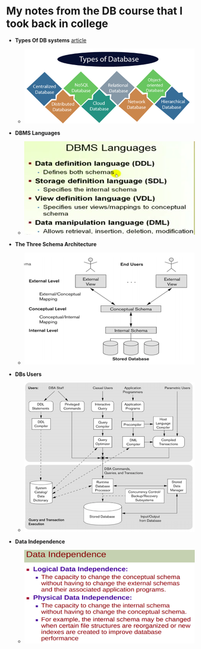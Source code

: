 # My notes from the DB course that I took back in college



- **Types Of DB systems** [article](https://www.javatpoint.com/types-of-databases)
	- <img src="https://github.com/ahmadateya/learning-notes/blob/main/assets/images/db-college-intro-image1.png" width="500" height="200">

- **DBMS Languages**
	- <img src="https://github.com/ahmadateya/learning-notes/blob/main/assets/images/db-college-intro-image2.png" width="500" height="250">

- **The Three Schema Architecture**
	- <img src="https://github.com/ahmadateya/learning-notes/blob/main/assets/images/db-college-intro-image3.png" width="500" height="300">

- **DBs Users**
	- <img src="https://github.com/ahmadateya/learning-notes/blob/main/assets/images/db-college-intro-image4.png" width="500" height="400">


- **Data Independence**
	- <img src="https://github.com/ahmadateya/learning-notes/blob/main/assets/images/db-college-intro-image5.png" width="500" height="250">

